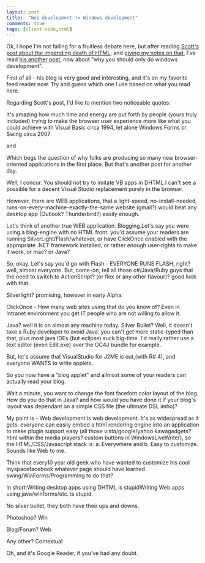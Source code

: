 ```yaml
---
layout: post
title:  "Web development != Windows development"
comments: true
tags: [client-side,html]
---
```



Ok, I hope I'm not falling for a fruitless debate here, but after reading [Scott's post about the impending death of HTML](http://softwaredevscott.spaces.live.com/blog/cns!1A9E939F7373F3B7!429.entry), and [giving my notes on that](http://kenegozi.com/Blog/2007/08/27/html-assembly-and-in-between.aspx), I've read [his another post](http://softwaredevscott.spaces.live.com/blog/cns!1A9E939F7373F3B7!430.entry), now about "why you should only do windows development".

First of all - his blog is very good and interesting, and it's on my favorite feed reader now. Try and guess which one I use based on what you read here.

Regarding Scott's post, I'd like to mention two noticeable quotes:

It's amazing how much time and energy are put forth by people (yours truly included) trying to make the browser user experience more like what you could achieve with Visual Basic circa 1994, let alone Windows Forms or Swing circa 2007

and

Which begs the question of why folks are producing so many new browser-oriented applications in the first place. But that's another post for another day.

Well, I concur. You should not try to imitate VB apps in DHTML.I can't see a possible for a decent Visual Studio replacement purely in the browser. 

However, there are WEB applications, that a light-speed, no-install-needed, runs-on-every-machine-exactly-the-same website (gmail?) would beat any desktop app (Outlook? Thunderbird?) easily enough.

Let's think of another true WEB application. Blogging.Let's say you were using a blog-engine with no HTML front. you'd assume your readers are running SilverLight/Flash/whatever, or have ClickOnce enabled with the appropriate .NET framework installed, or rather enough user-rights to make it work, or mac? or Java? 

So, okay. Let's say you'd go with Flash - EVERYONE RUNS FLASH, right? well, almost everyone. But, come-on, tell all those c#/Java/Ruby guys that the need to switch to ActionScript? (or flex or any other flavour)? good luck with that.

Silverlight? promising, however in early Alpha.

ClickOnce - How many web sites using that do you know of? Even in Intranet environment you get IT people who are not willing to allow it.

Java? well it is on almost any machine today. Silver Bullet? Well, it doesn't take a Ruby developer to avoid Java. you can't get more static-typed than that, plus most java IDEs (but eclipse) suck big-time. I'd really rather use a text editor (even Edit.exe) over the OC4J bundle for example.

But, let's assume that VisualStudio for J2ME is out,(with R# 4), and everyone WANTS to write applets.

So you now have a "blog applet" and allmost some of your readers can actually read your blog. 

Wait a minute, you want to change the font facefont color layout of the blog. How do you do that in Java? and how would you have done it if your blog's layout was dependant on a simple CSS file (the ultimate DSL imho)?

My point is - Web development is web development. It's as widespread as it gets. everyone can easily embed a html rendering engine into an application to make plugin support easy (all those vista/google/yahoo kawagadgets? html within the media players? custom buttons in WindowsLiveWriter), so the HTML/CSS/Javascript stack is: a. Everywhere and b. Easy to customize. Sounds like Web to me.

Think that every10 year old geek who have wanted to customize his cool myspacefacebook whatever page should have learned swing/WinForms/Programming to do that?

In short:Writing desktop apps using DHTML is stupidWriting Web apps using java/winforms/etc. is stupid.

No silver bullet, they both have their ups and downs.

Photoshop? Win

Blog/Forum? Web

Any other? Contextual

Oh, and it's Google Reader, if you've had any doubt.

